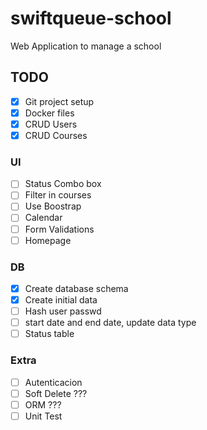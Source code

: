 # swiftqueue-school

Web Application to manage a school

## TODO

- [x] Git project setup
- [x] Docker files
- [x] CRUD Users
- [x] CRUD Courses

### UI

- [ ] Status Combo box
- [ ] Filter in courses
- [ ] Use Boostrap
- [ ] Calendar
- [ ] Form Validations
- [ ] Homepage

### DB
- [x] Create database schema
- [x] Create initial data
- [ ] Hash user passwd
- [ ] start date and end date, update data type
- [ ] Status table

### Extra

- [ ] Autenticacion
- [ ] Soft Delete ???
- [ ] ORM ???
- [ ] Unit Test